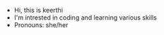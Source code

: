  - Hi, this is keerthi
- I'm intrested in coding and learning various skills 
- Pronouns: she/her


<!---
keerthi-N7/keerthi-N7 is a ✨ special ✨ repository because its `README.md` (this file) appears on your GitHub profile.
You can click the Preview link to take a look at your changes.
--->
